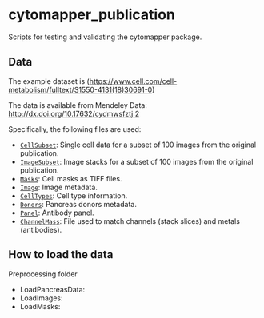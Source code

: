 # cytomapper_publication

Scripts for testing and validating the cytomapper package.

## Data

The example dataset is
(https://www.cell.com/cell-metabolism/fulltext/S1550-4131(18)30691-0)

The data is available from Mendeley Data: http://dx.doi.org/10.17632/cydmwsfztj.2

Specifically, the following files are used:
- [`CellSubset`](): Single cell data for a subset of 100 images from the original publication.
- [`ImageSubset`](): Image stacks for a subset of 100 images from the original publication.
- [`Masks`](): Cell masks as TIFF files.
- [`Image`](): Image metadata.
- [`CellTypes`](): Cell type information.
- [`Donors`](): Pancreas donors metadata.
- [`Panel`](): Antibody panel.
- [`ChannelMass`](): File used to match channels (stack slices) and metals (antibodies).


## How to load the data

Preprocessing folder
- LoadPancreasData:
- LoadImages:
- LoadMasks:


